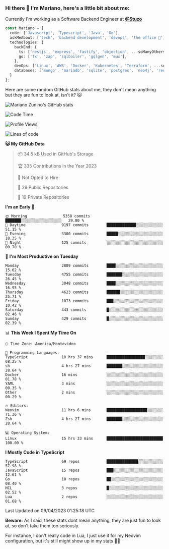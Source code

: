 ### Hi there 👋 I'm Mariano, here's a little bit about me:

Currently I'm working as a Software Backend Engineer at [**@Stuzo**](https://www.stuzo.com/)

```ts
const Mariano = {
  code: ['Javascript', 'Typescript', 'Java', 'Go'],
  askMeAbout: ['tech', 'backend development', 'devops', 'the office 💼'],
  technologies: {
    backEnd: {
      ts: ['nestjs', 'express', 'fastify', 'objection', ...soManyOthersFrameworks],
      go: ['fx', 'zap', 'sqlboiler', 'gqlgen', 'mux'],
    },
    devOps: ['Linux', 'AWS', 'Docker', 'Kubernetes', 'Terraform', ...soManyOthersTools],
    databases: ['mongo', 'mariadb', 'sqlite', 'postgres', 'neo4j', 'redis'],
  }
};
```

Here are some random GitHub stats about me, they don't mean anything but they are fun to look at, isn't it? 🐱

![Mariano Zunino's GitHub stats](https://github-readme-stats.vercel.app/api?username=marianozunino&count_private=true&show_icons=true&theme=radical)

<!--START_SECTION:waka-->
![Code Time](http://img.shields.io/badge/Code%20Time-669%20hrs%2018%20mins-blue)

![Profile Views](http://img.shields.io/badge/Profile%20Views-0-blue)

![Lines of code](https://img.shields.io/badge/From%20Hello%20World%20I%27ve%20Written-7.0%20million%20lines%20of%20code-blue)

**🐱 My GitHub Data** 

> 📦 34.5 kB Used in GitHub's Storage 
 > 
> 🏆 335 Contributions in the Year 2023
 > 
> 🚫 Not Opted to Hire
 > 
> 📜 29 Public Repositories 
 > 
> 🔑 19 Private Repositories 
 > 
**I'm an Early 🐤** 

```text
🌞 Morning                5358 commits        ███████░░░░░░░░░░░░░░░░░░   29.80 % 
🌆 Daytime                9197 commits        █████████████░░░░░░░░░░░░   51.15 % 
🌃 Evening                3300 commits        █████░░░░░░░░░░░░░░░░░░░░   18.35 % 
🌙 Night                  125 commits         ░░░░░░░░░░░░░░░░░░░░░░░░░   00.70 % 
```
📅 **I'm Most Productive on Tuesday** 

```text
Monday                   2809 commits        ████░░░░░░░░░░░░░░░░░░░░░   15.62 % 
Tuesday                  4755 commits        ███████░░░░░░░░░░░░░░░░░░   26.45 % 
Wednesday                3048 commits        ████░░░░░░░░░░░░░░░░░░░░░   16.95 % 
Thursday                 4623 commits        ██████░░░░░░░░░░░░░░░░░░░   25.71 % 
Friday                   1873 commits        ███░░░░░░░░░░░░░░░░░░░░░░   10.42 % 
Saturday                 443 commits         █░░░░░░░░░░░░░░░░░░░░░░░░   02.46 % 
Sunday                   429 commits         █░░░░░░░░░░░░░░░░░░░░░░░░   02.39 % 
```


📊 **This Week I Spent My Time On** 

```text
🕑︎ Time Zone: America/Montevideo

💬 Programming Languages: 
TypeScript               10 hrs 37 mins      █████████████████░░░░░░░░   68.25 % 
sh                       4 hrs 27 mins       ███████░░░░░░░░░░░░░░░░░░   28.64 % 
Docker                   16 mins             ░░░░░░░░░░░░░░░░░░░░░░░░░   01.78 % 
YAML                     3 mins              ░░░░░░░░░░░░░░░░░░░░░░░░░   00.35 % 
Other                    2 mins              ░░░░░░░░░░░░░░░░░░░░░░░░░   00.29 % 

🔥 Editors: 
Neovim                   11 hrs 6 mins       ██████████████████░░░░░░░   71.36 % 
Zsh                      4 hrs 27 mins       ███████░░░░░░░░░░░░░░░░░░   28.64 % 

💻 Operating System: 
Linux                    15 hrs 33 mins      █████████████████████████   100.00 % 
```

**I Mostly Code in TypeScript** 

```text
TypeScript               69 repos            ██████████████░░░░░░░░░░░   57.98 % 
JavaScript               15 repos            ███░░░░░░░░░░░░░░░░░░░░░░   12.61 % 
Go                       10 repos            ██░░░░░░░░░░░░░░░░░░░░░░░   08.40 % 
HCL                      3 repos             █░░░░░░░░░░░░░░░░░░░░░░░░   02.52 % 
Lua                      2 repos             ░░░░░░░░░░░░░░░░░░░░░░░░░   01.68 % 
```




 Last Updated on 09/04/2023 01:25:18 UTC
<!--END_SECTION:waka-->

**Beware:** As I said, these stats dont mean anything, they are just fun to look at, so don't take them too seriously.

For instance, I don't really code in Lua, I just use it for my Neovim configuration, but it's still might show up in my stats 🤷‍♂️
